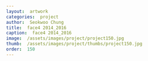 ```yaml
---
layout:  artwork
categories:  project
author:  Seokwoo Chung
title:  face4 2014_2016
caption:  face4 2014_2016
image:  /assets/images/project/project150.jpg
thumb:  /assets/images/project/thumbs/project150.jpg
order:  150
---
```


